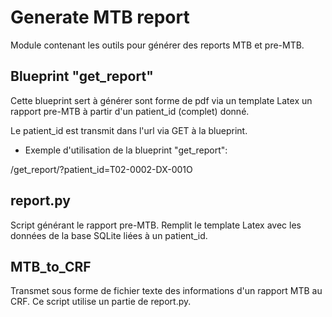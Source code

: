 # Generate MTB report

Module contenant les outils pour générer des reports MTB et pre-MTB.

## Blueprint "get_report"

Cette blueprint sert à générer sont forme de pdf via un template Latex un rapport pre-MTB
à partir d'un patient_id (complet) donné.

Le patient_id est transmit dans l'url via GET à la blueprint.

- Exemple d'utilisation de la blueprint "get_report":  

<nom du site web>/get_report/?patient_id=T02-0002-DX-001O


## report.py

Script générant le rapport pre-MTB. Remplit le template Latex avec les données de la base SQLite
liées à un patient_id.


## MTB_to_CRF

Transmet sous forme de fichier texte des informations d'un rapport MTB au CRF. Ce script utilise
un partie de report.py.
